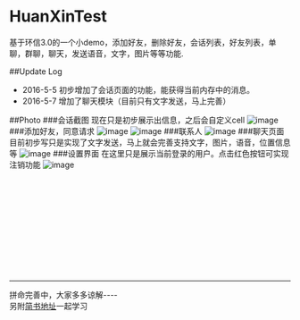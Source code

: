 # HuanXinTest

基于环信3.0的一个小demo，添加好友，删除好友，会话列表，好友列表，单聊，群聊，聊天，发送语音，文字，图片等等功能.

##Update Log
- 2016-5-5 初步增加了会话页面的功能，能获得当前内存中的消息。
- 2016-5-7 增加了聊天模块（目前只有文字发送，马上完善）

##Photo
###会话截图
现在只是初步展示出信息，之后会自定义cell
![image](https://raw.githubusercontent.com/gaoyuhang/HuanXinTest/master/photo/converse.png)
###添加好友，同意请求
![image](https://raw.githubusercontent.com/gaoyuhang/HuanXinTest/master/photo/add.png)
![image](https://raw.githubusercontent.com/gaoyuhang/HuanXinTest/master/photo/add1.PNG)
###联系人
![image](https://raw.githubusercontent.com/gaoyuhang/HuanxinTest/master/photo/friend.png)
###聊天页面
目前初步写只是实现了文字发送，马上就会完善支持文字，图片，语音，位置信息等
![image](https://raw.githubusercontent.com/gaoyuhang/HuanxinTest/master/photo/chat.png)
###设置界面
在这里只是展示当前登录的用户。点击红色按钮可实现注销功能
![image](https://raw.githubusercontent.com/gaoyuhang/HuanxinTest/master/photo/setting.png)









<br><br><br><br><br><br><br><br><br><br>

---
拼命完善中，大家多多谅解---- <br>
另附[简书地址](http://www.jianshu.com/users/85973c3d2045/latest_articles)一起学习
